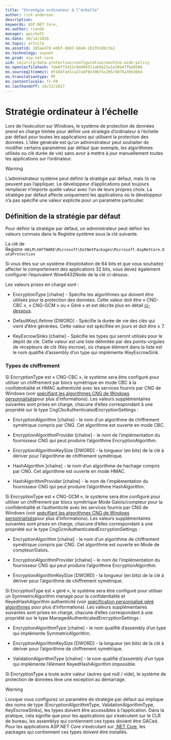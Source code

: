 ```yaml
---
title: "Stratégie ordinateur à l’échelle"
author: rick-anderson
description: 
keywords: ASP.NET Core,
ms.author: riande
manager: wpickett
ms.date: 10/14/2016
ms.topic: article
ms.assetid: 285ae47d-e0bf-4b03-b0a8-2b1fb18bc3a1
ms.technology: aspnet
ms.prod: asp.net-core
uid: security/data-protection/configuration/machine-wide-policy
ms.openlocfilehash: fde8f75422c9dd84311a65b21e1e38b47fbe0306
ms.sourcegitcommit: 8f4d4fad1ca27adf9e396f5c205c9875a3963664
ms.translationtype: MT
ms.contentlocale: fr-FR
ms.lasthandoff: 10/13/2017
---
```

# <a name="machine-wide-policy"></a>Stratégie ordinateur à l’échelle

<a name="data-protection-configuration-machinewidepolicy"></a>

Lors de l’exécution sur Windows, le système de protection de données prend en charge limitée pour définir une stratégie d’ordinateur à l’échelle par défaut pour toutes les applications qui utilisent la protection des données. L’idée générale est qu’un administrateur peut souhaiter de modifier certains paramètres par défaut (par exemple, les algorithmes utilisés ou clé durée de vie) sans avoir à mettre à jour manuellement toutes les applications sur l’ordinateur.

>[!WARNING]
> L’administrateur système peut définir la stratégie par défaut, mais ils ne peuvent pas l’appliquer. Le développeur d’applications peut toujours remplacer n’importe quelle valeur avec l’un de leurs propres choix. La stratégie par défaut affecte uniquement les applications où le développeur n’a pas spécifié une valeur explicite pour un paramètre particulier.

## <a name="setting-default-policy"></a>Définition de la stratégie par défaut

Pour définir la stratégie par défaut, un administrateur peut définir les valeurs connues dans le Registre système sous la clé suivante.

La clé de Registre :`HKLM\SOFTWARE\Microsoft\DotNetPackages\Microsoft.AspNetCore.DataProtection`

Si vous êtes sur un système d’exploitation de 64 bits et que vous souhaitez affecter le comportement des applications 32 bits, vous devez également configurer l’équivalent Wow6432Node de la clé ci-dessus.

Les valeurs prises en charge sont :

* EncryptionType [chaîne] - Spécifie les algorithmes qui doivent être utilisés pour la protection des données. Cette valeur doit être « CNG-CBC », « CNG-GCM » ou « Géré » et est décrite plus en détail [ci-dessous](#data-protection-encryption-types).

* DefaultKeyLifetime [DWORD] - Spécifie la durée de vie des clés qui vient d’être générées. Cette valeur est spécifiée en jours et doit être ≥ 7.

* KeyEscrowSinks [chaîne] - Spécifie les types qui seront utilisés pour le dépôt de clé. Cette valeur est une liste délimitée par des points-virgules de récepteurs de clé (Key escrow), où chaque élément dans la liste est le nom qualifié d’assembly d’un type qui implémente IKeyEscrowSink.

<a name="data-protection-encryption-types"></a>

### <a name="encryption-types"></a>Types de chiffrement

Si EncryptionType est « CNG-CBC », le système sera être configuré pour utiliser un chiffrement par blocs symétrique en mode CBC à la confidentialité et HMAC authenticité avec les services fournis par CNG de Windows (voir [spécifiant les algorithmes CNG de Windows personnalisés](overview.md#data-protection-changing-algorithms-cng)pour plus d’informations). Les valeurs supplémentaires suivantes sont prises en charge, chacune d’elles correspondant à une propriété sur le type CngCbcAuthenticatedEncryptionSettings :

* EncryptionAlgorithm [chaîne] - le nom d’un algorithme de chiffrement symétrique compris par CNG. Cet algorithme est ouverte en mode CBC.

* EncryptionAlgorithmProvider [chaîne] - le nom de l’implémentation du fournisseur CNG qui peut produire l’algorithme EncryptionAlgorithm.

* EncryptionAlgorithmKeySize [DWORD] - la longueur (en bits) de la clé à dériver pour l’algorithme de chiffrement symétrique.

* HashAlgorithm [chaîne] - le nom d’un algorithme de hachage compris par CNG. Cet algorithme est ouverte en mode HMAC.

* HashAlgorithmProvider [chaîne] - le nom de l’implémentation du fournisseur CNG qui peut produire l’algorithme HashAlgorithm.

Si EncryptionType est « CNG-GCM », le système sera être configuré pour utiliser un chiffrement par blocs symétrique Mode Galois/compteur pour la confidentialité et l’authenticité avec les services fournis par CNG de Windows (voir [spécifiant les algorithmes CNG de Windows personnalisés](overview.md#data-protection-changing-algorithms-cng)pour plus d’informations). Les valeurs supplémentaires suivantes sont prises en charge, chacune d’elles correspondant à une propriété sur le type CngGcmAuthenticatedEncryptionSettings :

* EncryptionAlgorithm [chaîne] - le nom d’un algorithme de chiffrement symétrique compris par CNG. Cet algorithme est ouverte en Mode de compteur/Galois.

* EncryptionAlgorithmProvider [chaîne] - le nom de l’implémentation du fournisseur CNG qui peut produire l’algorithme EncryptionAlgorithm.

* EncryptionAlgorithmKeySize [DWORD] - la longueur (en bits) de la clé à dériver pour l’algorithme de chiffrement symétrique.

Si EncryptionType est « géré », le système sera être configuré pour utiliser un SymmetricAlgorithm managé pour la confidentialité et KeyedHashAlgorithm authenticité (voir [spécification personnalisé géré algorithmes](overview.md#data-protection-changing-algorithms-custom-managed) pour plus d’informations). Les valeurs supplémentaires suivantes sont prises en charge, chacune d’elles correspondant à une propriété sur le type ManagedAuthenticatedEncryptionSettings :

* EncryptionAlgorithmType [chaîne] - le nom qualifié d’assembly d’un type qui implémente SymmetricAlgorithm.

* EncryptionAlgorithmKeySize [DWORD] - la longueur (en bits) de la clé à dériver pour l’algorithme de chiffrement symétrique.

* ValidationAlgorithmType [chaîne] - le nom qualifié d’assembly d’un type qui implémente l’élément KeyedHashAlgorithm impossible.

Si EncryptionType a toute autre valeur (autres que null / vide), le système de protection de données lève une exception au démarrage.

>[!WARNING]
> Lorsque vous configurez un paramètre de stratégie par défaut qui implique des noms de type (EncryptionAlgorithmType, ValidationAlgorithmType, KeyEscrowSinks), les types doivent être accessibles à l’application. Dans la pratique, cela signifie que pour les applications qui s’exécutent sur le CLR de bureau, les assemblys qui contiennent ces types doivent être GACed. Pour les applications ASP.NET Core s’exécutant sur [.NET Core](https://www.microsoft.com/net/core), les packages qui contiennent ces types doivent être installés.
